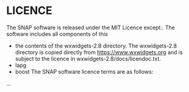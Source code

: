 LICENCE
=======

The SNAP software is released under the MIT Licence except:.  The software includes all components of this 
* the contents of the wxwidgets-2.8 directory.  The wxwidgets-2.8 directory is 
	copied directly from https://www.wxwidgets.org and is subject to the licence in wxwidgets-2.8/docs/licendoc.txt.
* lapg
* boost
The SNAP software licence terms are as follows:

...


